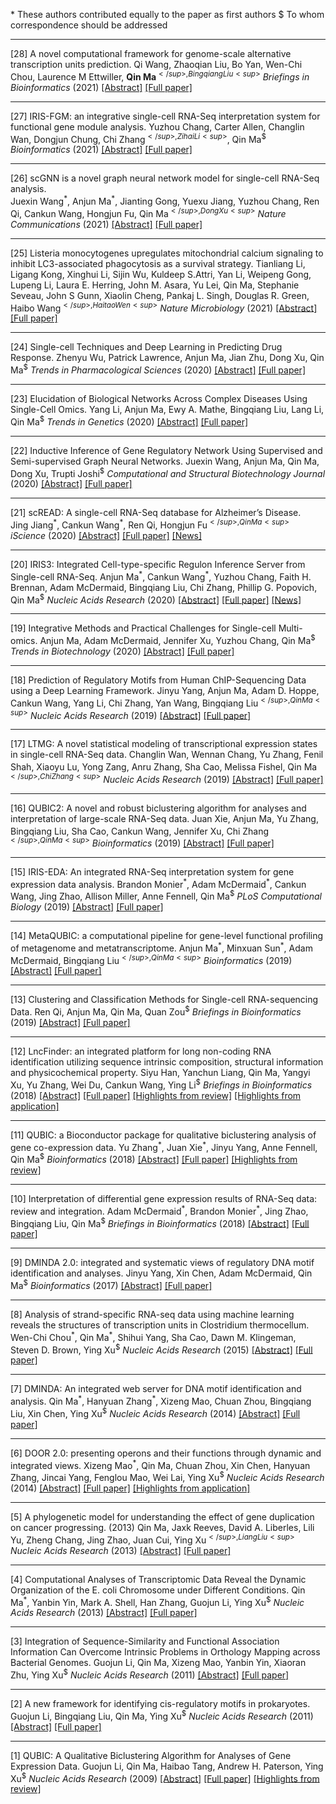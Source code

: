 \* These authors contributed equally to the paper as first authors
$ To whom correspondence should be addressed 

--- 

[28] A novel computational framework for genome-scale alternative transcription units prediction.
Qi Wang, Zhaoqian Liu, Bo Yan, Wen-Chi Chou, Laurence M Ettwiller, **Qin Ma**<sup>$</sup>, Bingqiang Liu<sup>$</sup>
*Briefings in Bioinformatics* (2021)
[[Abstract]](https://academic.oup.com/bib/advance-article-abstract/doi/10.1093/bib/bbab162/6265223?redirectedFrom=fulltext) [[Full paper]](https://u.osu.edu/bmbl/files/2021/05/bbab162.pdf)

--- 

[27] IRIS-FGM: an integrative single-cell RNA-Seq interpretation system for functional gene module analysis.
Yuzhou Chang, Carter Allen, Changlin Wan, Dongjun Chung, Chi Zhang<sup>$</sup>, Zihai Li<sup>$</sup>,  Qin Ma<sup>$</sup>
*Bioinformatics* (2021)
[[Abstract]](https://academic.oup.com/bioinformatics/advance-article-abstract/doi/10.1093/bioinformatics/btab108/6140779) [[Full paper]](https://u.osu.edu/bmbl/files/2021/02/iris-fgm.pdf)


---

[26] scGNN is a novel graph neural network model for single-cell RNA-Seq analysis.  
Juexin Wang<sup>\*</sup>, Anjun Ma<sup>\*</sup>, Jianting Gong, Yuexu Jiang, Yuzhou Chang, Ren Qi, Cankun Wang, Hongjun Fu, Qin Ma<sup>$</sup>, Dong Xu<sup>$</sup>
*Nature Communications* (2021)
[[Abstract]](https://doi.org/10.1038/s41467-021-22197-x) [[Full paper]](https://u.osu.edu/bmbl/files/2021/03/Wang_et_al-2021-Nature_Communications-1.pdf)

---

[25] Listeria monocytogenes upregulates mitochondrial calcium signaling to inhibit LC3-associated phagocytosis as a survival strategy.
Tianliang Li, Ligang Kong, Xinghui Li, Sijin Wu, Kuldeep S.Attri, Yan Li, Weipeng Gong, Lupeng Li, Laura E. Herring, John M. Asara, Yu Lei, Qin Ma, Stephanie Seveau, John S Gunn, Xiaolin Cheng, Pankaj L. Singh, Douglas R. Green, Haibo Wang<sup>$</sup>, Haitao Wen<sup>$</sup>
*Nature Microbiology* (2021)
[[Abstract]](https://www.nature.com/articles/s41564-020-00843-2) [[Full paper]](https://u.osu.edu/bmbl/files/2021/01/s41564-020-00843-2.pdf)

---


[24] Single-cell Techniques and Deep Learning in Predicting Drug Response.
Zhenyu Wu, Patrick Lawrence, Anjun Ma, Jian Zhu, Dong Xu, Qin Ma<sup>$</sup>
*Trends in Pharmacological Sciences* (2020)
[[Abstract]](https://doi.org/10.1016/j.tips.2020.10.004) [[Full paper]](https://u.osu.edu/bmbl/files/2020/11/1-s2.0-S0165614720302376-main.pdf)

---

[23] Elucidation of Biological Networks Across Complex Diseases Using Single-Cell Omics.
Yang Li, Anjun Ma, Ewy A. Mathe, Bingqiang Liu, Lang Li, Qin Ma<sup>$</sup>
*Trends in Genetics* (2020)
[[Abstract]](https://www.sciencedirect.com/science/article/pii/S0168952520302043) [[Full paper]](https://u.osu.edu/bmbl/files/2020/08/1-s2.0-S0168952520302043-main.pdf)

---


[22] Inductive Inference of Gene Regulatory Network Using Supervised and Semi-supervised Graph Neural Networks. 
Juexin Wang, Anjun Ma, Qin Ma, Dong Xu, Trupti Joshi<sup>$</sup>
*Computational and Structural Biotechnology Journal* (2020)
[[Abstract]](https://www.sciencedirect.com/science/article/pii/S200103702030444X?via%3Dihub) [[Full paper]](https://u.osu.edu/bmbl/files/2020/11/1-s2.0-S200103702030444X-main.pdf)


---
[21] scREAD: A single-cell RNA-Seq database for Alzheimer’s Disease.  
Jing Jiang<sup>\*</sup>, Cankun Wang<sup>\*</sup>, Ren Qi, Hongjun Fu<sup>$</sup>, Qin Ma<sup>$</sup>
*iScience* (2020)
[[Abstract]](https://www.sciencedirect.com/science/article/pii/S2589004220309664) [[Full paper]](https://u.osu.edu/bmbl/files/2020/11/1-s2.0-S2589004220309664-main.pdf) [[News]](https://d4-pharma.com/scread-single-cell-rna-seq-database-for-alzheimers-disease/)


---

[20] IRIS3: Integrated Cell-type-specific Regulon Inference Server from Single-cell RNA-Seq.
Anjun Ma<sup>\*</sup>, Cankun Wang<sup>\*</sup>, Yuzhou Chang, Faith H. Brennan, Adam McDermaid, Bingqiang Liu, Chi Zhang, Phillip G. Popovich, Qin Ma<sup>$</sup>
*Nucleic Acids Research* (2020)
[[Abstract]](https://academic.oup.com/nar/advance-article/doi/10.1093/nar/gkaa394/5838867) [[Full paper]](https://cpb-us-w2.wpmucdn.com/u.osu.edu/dist/0/72768/files/2020/05/gkaa394.pdf) [[News]](https://rna-seqblog.com/iris3-integrated-cell-type-specific-regulon-inference-server-from-single-cell-rna-seq/)


---

[19] Integrative Methods and Practical Challenges for Single-cell Multi-omics.
Anjun Ma, Adam McDermaid, Jennifer Xu, Yuzhou Chang, Qin Ma<sup>$</sup>
*Trends in Biotechnology*  (2020)
[[Abstract]](https://www.sciencedirect.com/science/article/pii/S0167779920300573) [[Full paper]](https://u.osu.edu/bmbl/files/2020/08/Integrative_Methods_and_Practical_Challenges.pdf)

---

[18] Prediction of Regulatory Motifs from Human ChIP-Sequencing Data using a Deep Learning Framework.
Jinyu Yang, Anjun Ma, Adam D. Hoppe, Cankun Wang, Yang Li, Chi Zhang, Yan Wang, Bingqiang Liu<sup>$</sup>, Qin Ma<sup>$</sup>
*Nucleic Acids Research* (2019)
[[Abstract]](https://academic.oup.com/nar/article/47/15/7809/5542889?guestAccessKey=1ae813b7-d8bb-4866-b51c-343583591b94) [[Full paper]](https://cpb-us-w2.wpmucdn.com/u.osu.edu/dist/0/72768/files/2019/08/DESSO.pdf)

---

[17] LTMG: A novel statistical modeling of transcriptional expression states in single-cell RNA-Seq data.
Changlin Wan, Wennan Chang, Yu Zhang, Fenil Shah, Xiaoyu Lu, Yong Zang, Anru Zhang, Sha Cao, Melissa Fishel, Qin Ma<sup>$</sup>, Chi Zhang<sup>$</sup>
*Nucleic Acids Research* (2019)
[[Abstract]](https://academic.oup.com/nar/advance-article/doi/10.1093/nar/gkz655/5542876?rss=1) [[Full paper]](https://cpb-us-w2.wpmucdn.com/u.osu.edu/dist/0/72768/files/2019/08/LTMG.pdf)

---

[16] QUBIC2: A novel and robust biclustering algorithm for analyses and interpretation of large-scale RNA-Seq data.
Juan Xie, Anjun Ma, Yu Zhang, Bingqiang Liu, Sha Cao, Cankun Wang, Jennifer Xu, Chi Zhang<sup>$</sup>, Qin Ma<sup>$</sup>
*Bioinformatics* (2019)
[[Abstract]](https://academic.oup.com/bioinformatics/advance-article/doi/10.1093/bioinformatics/btz692/5567116) [[Full paper]](https://cpb-us-w2.wpmucdn.com/u.osu.edu/dist/0/72768/files/2019/09/qubic2.pdf)

---

[15] IRIS-EDA: An integrated RNA-Seq interpretation system for gene expression data analysis. 
Brandon Monier<sup>\*</sup>, Adam McDermaid<sup>\*</sup>, Cankun Wang, Jing Zhao, Allison Miller, Anne Fennell, Qin Ma<sup>$</sup>
*PLoS Computational Biology* (2019)
[[Abstract]](https://journals.plos.org/ploscompbiol/article?id=10.1371/journal.pcbi.1006792) [[Full paper]](https://cpb-us-w2.wpmucdn.com/u.osu.edu/dist/0/72768/files/2019/05/2019-IRIS-EDA-An-integrated-RNA-Seq-interpretation-system-for-gene-expression-data-analysis.pdf)


---

[14] MetaQUBIC: a computational pipeline for gene-level functional profiling of metagenome and metatranscriptome.
Anjun Ma<sup>\*</sup>, Minxuan Sun<sup>\*</sup>, Adam McDermaid, Bingqiang Liu<sup>$</sup>, Qin Ma<sup>$</sup>
*Bioinformatics* (2019)
[[Abstract]](https://academic.oup.com/bioinformatics/article/35/21/4474/5497255) [[Full paper]](https://cpb-us-w2.wpmucdn.com/u.osu.edu/dist/0/72768/files/2019/08/MetaQUBIC.pdf)

---

[13] Clustering and Classification Methods for Single-cell RNA-sequencing Data.
Ren Qi, Anjun Ma, Qin Ma, Quan Zou<sup>$</sup>
*Briefings in Bioinformatics* (2019)
[[Abstract]](https://academic.oup.com/bib/advance-article-abstract/doi/10.1093/bib/bbz062/5528236) [[Full paper]](https://cpb-us-w2.wpmucdn.com/u.osu.edu/dist/0/72768/files/2019/08/201908BIB-Clustering-and-classification-methods-for-single-cell-RNA-Seq-data.pdf)



---

[12] LncFinder: an integrated platform for long non-coding RNA identification utilizing sequence intrinsic composition, structural information and physicochemical property.
Siyu Han, Yanchun Liang, Qin Ma, Yangyi Xu, Yu Zhang, Wei Du, Cankun Wang, Ying Li<sup>$</sup>
*Briefings in Bioinformatics* (2018)
[[Abstract]](https://academic.oup.com/bib/article/20/6/2009/5062950) [[Full paper]](https://cpb-us-w2.wpmucdn.com/u.osu.edu/dist/0/72768/files/2019/05/2018-LncFinder-an-integrated-platform-for-long-non-coding-RNA-identification-utilizing-sequence-intrinsic-composition-structural-information-and-physicochemical-property.pdf) [[Highlights from review]](https://u.osu.edu/bmbl/files/2021/01/lncfinder_nmi_mark.pdf) [[Highlights from application]](https://u.osu.edu/bmbl/files/2021/02/lncfinder_review2.pdf)



---

[11] QUBIC: a Bioconductor package for qualitative biclustering analysis of gene co-expression data.
Yu Zhang<sup>\*</sup>, Juan Xie<sup>\*</sup>, Jinyu Yang, Anne Fennell, Qin Ma<sup>$</sup>
*Bioinformatics* (2018)
[[Abstract]](https://academic.oup.com/bioinformatics/article/33/3/450/2572040) [[Full paper]](https://cpb-us-w2.wpmucdn.com/u.osu.edu/dist/0/72768/files/2019/05/2018-QUBIC-a-bioconductor-package-for-qualitative-biclustering-analysis-of-gene-co-expression-data.pdf) [[Highlights from review]](https://u.osu.edu/bmbl/files/2021/01/qubic_highlights.pdf)

---

[10] Interpretation of differential gene expression results of RNA-Seq data: review and integration.
Adam McDermaid<sup>\*</sup>, Brandon Monier<sup>\*</sup>, Jing Zhao, Bingqiang Liu, Qin Ma<sup>$</sup>
*Briefings in Bioinformatics* (2018)
[[Abstract]](https://academic.oup.com/bib/advance-article/doi/10.1093/bib/bby067/5066173?guestAccessKey=41fde1ae-81d4-42c5-89fd-9db5a58f8547) [[Full paper]](https://cpb-us-w2.wpmucdn.com/u.osu.edu/dist/0/72768/files/2019/05/2018-Interpretation-of-differential-gene-expression-results-of-RNA-seq-data-review-and-integration.pdf)

---

[9] DMINDA 2.0: integrated and systematic views of regulatory DNA motif identification and analyses.
Jinyu Yang, Xin Chen, Adam McDermaid, Qin Ma<sup>$</sup>
*Bioinformatics* (2017)
[[Abstract]](https://academic.oup.com/bioinformatics/article/33/16/2586/3611274) [[Full paper]](https://cpb-us-w2.wpmucdn.com/u.osu.edu/dist/0/72768/files/2019/05/2018-DMINDA-2.0-integrated-and-systematic-views-of-regulatory-DNA-motif-identification-and-analyses.pdf)


---


[8] Analysis of strand-specific RNA-seq data using machine learning reveals the structures of transcription units in Clostridium thermocellum.
Wen-Chi Chou<sup>\*</sup>, Qin Ma<sup>\*</sup>, Shihui Yang, Sha Cao, Dawn M. Klingeman, Steven D. Brown, Ying Xu<sup>$</sup>
*Nucleic Acids Research* (2015)
[[Abstract]](https://academic.oup.com/nar/article/43/10/e67/2409010) [[Full paper]](https://cpb-us-w2.wpmucdn.com/u.osu.edu/dist/0/72768/files/2019/05/2015-Analysis-of-strand-specific-RNA-seq-data-using-machine-learning-reveals-the-structures-of-transcription-units-in-Clostridium-thermocellum.pdf)


---

[7] DMINDA: An integrated web server for DNA motif identification and analysis.
Qin Ma<sup>\*</sup>, Hanyuan Zhang<sup>\*</sup>, Xizeng Mao, Chuan Zhou, Bingqiang Liu, Xin Chen, Ying Xu<sup>$</sup>
*Nucleic Acids Research* (2014)
[[Abstract]](https://pubmed.ncbi.nlm.nih.gov/24753419/) [[Full paper]](https://cpb-us-w2.wpmucdn.com/u.osu.edu/dist/0/72768/files/2019/08/DMINDA1.pdf)

---

[6] DOOR 2.0: presenting operons and their functions through dynamic and integrated views.
Xizeng Mao<sup>\*</sup>, Qin Ma, Chuan Zhou, Xin Chen, Hanyuan Zhang, Jincai Yang, Fenglou Mao, Wei Lai, Ying Xu<sup>$</sup>
*Nucleic Acids Research* (2014)
[[Abstract]](https://academic.oup.com/nar/article/42/D1/D654/1045168) [[Full paper]](https://cpb-us-w2.wpmucdn.com/u.osu.edu/dist/0/72768/files/2019/08/DOOR2.pdf) [[Highlights from application]](https://u.osu.edu/bmbl/files/2021/02/door_highlights1.pdf)


---

[5] A phylogenetic model for understanding the effect of gene duplication on cancer progressing. (2013)
Qin Ma, Jaxk Reeves, David A. Liberles, Lili Yu, Zheng Chang, Jing Zhao, Juan Cui, Ying Xu<sup>$</sup>, Liang Liu<sup>$</sup>
*Nucleic Acids Research* (2013)
[[Abstract]](https://academic.oup.com/nar/article/42/5/2870/1060811) [[Full paper]](https://cpb-us-w2.wpmucdn.com/u.osu.edu/dist/0/72768/files/2019/08/phylogenetic_model.pdf)

---

[4] Computational Analyses of Transcriptomic Data Reveal the Dynamic Organization of the E. coli Chromosome under Different Conditions.
Qin Ma<sup>\*</sup>, Yanbin Yin, Mark A. Shell, Han Zhang, Guojun Li, Ying Xu<sup>$</sup>
*Nucleic Acids Research* (2013)
[[Abstract]](https://academic.oup.com/nar/article/41/11/5594/2411323) [[Full paper]](https://u.osu.edu/bmbl/files/2020/08/gkt261.pdf)

---


[3] Integration of Sequence-Similarity and Functional Association Information Can Overcome Intrinsic Problems in Orthology Mapping across Bacterial Genomes.
Guojun Li, Qin Ma, Xizeng Mao, Yanbin Yin, Xiaoran Zhu, Ying Xu<sup>$</sup>
*Nucleic Acids Research* (2011)
[[Abstract]](https://academic.oup.com/nar/article-lookup/doi/10.1093/nar/gkr766) [[Full paper]](https://cpb-us-w2.wpmucdn.com/u.osu.edu/dist/0/72768/files/2019/08/integration_2011_nar.pdf)

---

[2] A new framework for identifying cis-regulatory motifs in prokaryotes.
Guojun Li, Bingqiang Liu, Qin Ma, Ying Xu<sup>$</sup>
*Nucleic Acids Research* (2011)
[[Abstract]](https://academic.oup.com/nar/article/39/7/e42/1151705) [[Full paper]](https://cpb-us-w2.wpmucdn.com/u.osu.edu/dist/0/72768/files/2019/08/bobro1.pdf)

---


[1] QUBIC: A Qualitative Biclustering Algorithm for Analyses of Gene Expression Data.
Guojun Li, Qin Ma, Haibao Tang, Andrew H. Paterson, Ying Xu<sup>$</sup>
*Nucleic Acids Research* (2009)
[[Abstract]](https://pubmed.ncbi.nlm.nih.gov/19509312/) [[Full paper]](https://cpb-us-w2.wpmucdn.com/u.osu.edu/dist/0/72768/files/2019/08/qubic1.pdf) [[Highlights from review]](https://u.osu.edu/bmbl/files/2021/01/qubic1_highlights.pdf) 


